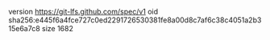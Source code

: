 version https://git-lfs.github.com/spec/v1
oid sha256:e445f6a4fce727c0ed2291726530381fe8a00d8c7af6c38c4051a2b315e6a7c8
size 1682
